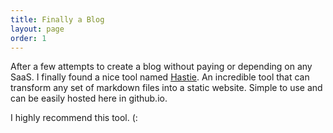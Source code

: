 ```yaml
---
title: Finally a Blog
layout: page
order: 1
---
```


After a few attempts to create a blog without paying or depending on any SaaS. I finally found a nice tool named [Hastie](https://github.com/mkaz/hastie). An incredible tool that can transform any set of markdown files into a static website. Simple to use and can be easily hosted here in github.io.

I highly recommend this tool. (:
